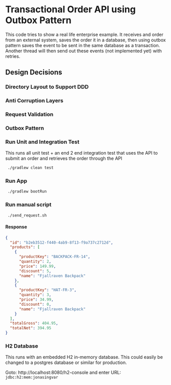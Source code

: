 # Transactional Order API using Outbox Pattern 

This code tries to show a real life enterprise example. It receives and order from an external system, saves the order it in a database, then using outbox pattern
saves the event to be sent in the same database as a transaction. Another thread will then send out these events (not implemented yet) with retries.

## Design Decisions

### Directory Layout to Support DDD

### Anti Corruption Layers

### Request Validation

### Outbox Pattern



### Run Unit and Integration Test

This runs all unit test + 
an end 2 end integration test that uses the API to submit an order
and retrieves the order through the API 

```bash
 ./gradlew clean test
```

### Run App

```bash
 ./gradlew bootRun
```


### Run manual script

```bash
 ./send_request.sh
```

#### Response
```json
{
  "id": "b2eb3512-f440-4ab9-8f13-f9a737c2712d",
  "products": [
    {
      "productKey": "BACKPACK-FR-14",
      "quantity": 2,
      "price": 149.99,
      "discount": 5,
      "name": "Fjallraven Backpack"
    },
    {
      "productKey": "HAT-FR-3",
      "quantity": 3,
      "price": 34.99,
      "discount": 0,
      "name": "Fjallraven Backpack"
    }
  ],
  "totalGross": 404.95,
  "totalNet": 394.95
}
```



### H2 Database

This runs with an embedded H2 in-memory database. This could easily be changed to a postgres database or similar for
production.

Goto: http://localhost:8080/h2-console and enter URL: `jdbc:h2:mem:jonasingvar`



